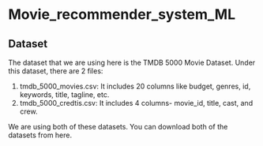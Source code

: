 # Movie_recommender_system_ML

## Dataset
The dataset that we are using here is the TMDB 5000 Movie Dataset. Under this dataset, there are 2 files:

1. tmdb_5000_movies.csv: It includes 20 columns like budget, genres, id, keywords, title, tagline, etc.
2. tmdb_5000_credtis.csv: It includes 4 columns- movie_id, title, cast, and crew.

We are using both of these datasets. You can download both of the datasets from here.

